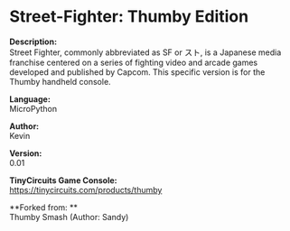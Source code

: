 # Street-Fighter: Thumby Edition 

**Description:**<br>
Street Fighter, commonly abbreviated as SF or スト, is a Japanese media franchise centered on a series of fighting video and arcade games developed and published by Capcom. This specific version is for the Thumby handheld console.

**Language:**<br>
MicroPython

**Author:**<br>
Kevin

**Version:**<br>
0.01

**TinyCircuits Game Console:**<br>
https://tinycircuits.com/products/thumby

**Forked from: **<br>
Thumby Smash (Author: Sandy)

